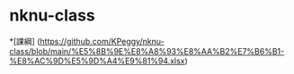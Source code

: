 # nknu-class
*[課綱] (https://github.com/KPeggy/nknu-class/blob/main/%E5%8B%9E%E8%A8%93%E8%AA%B2%E7%B6%B1-%E8%AC%9D%E5%9D%A4%E9%81%94.xlsx)

